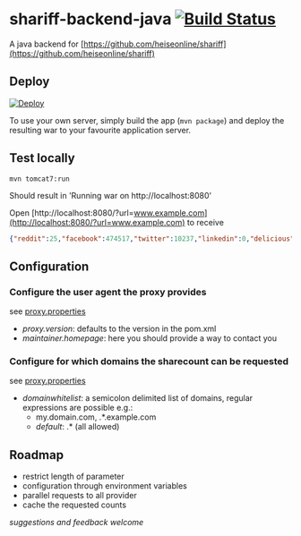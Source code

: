 # shariff-backend-java [![Build Status](https://travis-ci.org/headissue/shariff-backend-java.svg?branch=master)](https://travis-ci.org/headissue/shariff-backend-java)

A java backend for [https://github.com/heiseonline/shariff](https://github.com/heiseonline/shariff)

## Deploy

[![Deploy](https://www.herokucdn.com/deploy/button.svg)](https://heroku.com/deploy)

To use your own server, simply build the app (`mvn package`) and deploy the resulting war to your favourite application server.

## Test locally

    mvn tomcat7:run

Should result in 'Running war on http://localhost:8080'

Open [http://localhost:8080/?url=www.example.com](http://localhost:8080/?url=www.example.com) to receive
    
```json
{"reddit":25,"facebook":474517,"twitter":10237,"linkedin":0,"delicious":0,"stumbleupon":5882,"pinterest":1,"google-plus":28387}
```

## Configuration

### Configure the user agent the proxy provides
see [proxy.properties](./src/main/resources/com/headissue/sharecount/proxy/proxy.properties)

* *proxy.version*: defaults to the version in the pom.xml
* *maintainer.homepage*: here you should provide a way to contact you

### Configure for which domains the sharecount can be requested
see [proxy.properties](./src/main/resources/com/headissue/sharecount/proxy/proxy.properties)

* *domainwhitelist*: a semicolon delimited list of domains, regular expressions are possible e.g.:
  * my.domain.com, .*.example.com
  * *default*: .* (all allowed)
  
## Roadmap

* restrict length of parameter
* configuration through environment variables
* parallel requests to all provider
* cache the requested counts


*suggestions and feedback welcome*
